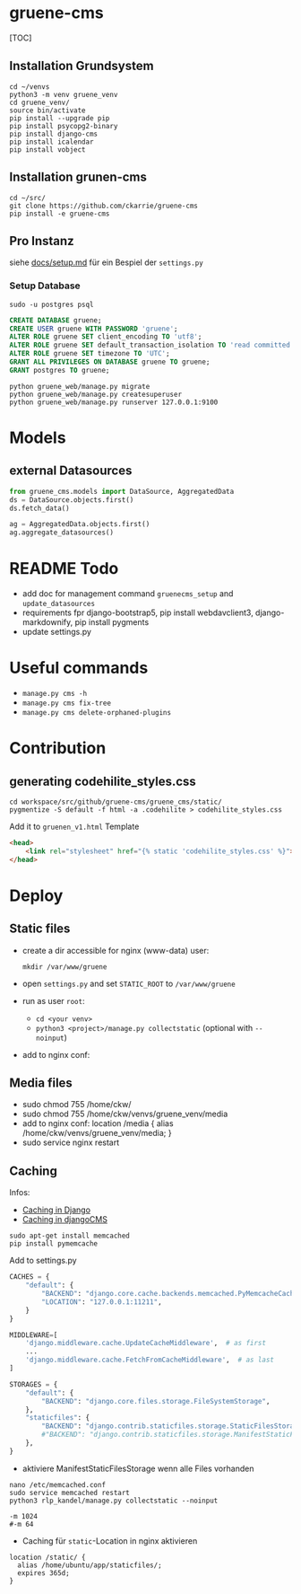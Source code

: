# gruene-cms

[TOC]

## Installation Grundsystem
```shell
cd ~/venvs
python3 -m venv gruene_venv
cd gruene_venv/
source bin/activate
pip install --upgrade pip
pip install psycopg2-binary
pip install django-cms
pip install icalendar
pip install vobject
```

## Installation grunen-cms

```shell
cd ~/src/
git clone https://github.com/ckarrie/gruene-cms
pip install -e gruene-cms
```

## Pro Instanz
siehe [docs/setup.md](docs/setup.md) für ein Bespiel der `settings.py`

### Setup Database
`sudo -u postgres psql`

```sql
CREATE DATABASE gruene;
CREATE USER gruene WITH PASSWORD 'gruene';
ALTER ROLE gruene SET client_encoding TO 'utf8';
ALTER ROLE gruene SET default_transaction_isolation TO 'read committed';
ALTER ROLE gruene SET timezone TO 'UTC';
GRANT ALL PRIVILEGES ON DATABASE gruene TO gruene;
GRANT postgres TO gruene;
```

```shell
python gruene_web/manage.py migrate
python gruene_web/manage.py createsuperuser
python gruene_web/manage.py runserver 127.0.0.1:9100
```

# Models

## external Datasources

```python
from gruene_cms.models import DataSource, AggregatedData
ds = DataSource.objects.first()
ds.fetch_data()

ag = AggregatedData.objects.first()
ag.aggregate_datasources()

```

# README Todo

- add doc for management command `gruenecms_setup` and `update_datasources`
- requirements fpr django-bootstrap5, pip install webdavclient3, django-markdownify, pip install pygments
- update settings.py

# Useful commands

- `manage.py cms -h`
- `manage.py cms fix-tree`
- `manage.py cms delete-orphaned-plugins`


# Contribution
## generating codehilite_styles.css

```
cd workspace/src/github/gruene-cms/gruene_cms/static/
pygmentize -S default -f html -a .codehilite > codehilite_styles.css
```

Add it to `gruenen_v1.html` Template

```html
<head>
    <link rel="stylesheet" href="{% static 'codehilite_styles.css' %}">
</head>
```

# Deploy
## Static files

- create a dir accessible for nginx (www-data) user:
  
  `mkdir /var/www/gruene`

- open `settings.py` and set `STATIC_ROOT` to `/var/www/gruene`
- run as user `root`:
  - `cd <your venv>`
  - `python3 <project>/manage.py collectstatic` (optional with `--noinput`)
- add to nginx conf:
  
## Media files
- sudo chmod 755 /home/ckw/
- sudo chmod 755 /home/ckw/venvs/gruene_venv/media
- add to nginx conf:
   location /media {
        alias /home/ckw/venvs/gruene_venv/media; 
   }
- sudo service nginx restart

## Caching

Infos: 
- [Caching in Django](https://docs.djangoproject.com/en/dev/topics/cache/)
- [Caching in djangoCMS](https://docs.django-cms.org/en/4.1.3/how_to/05-caching.html)

```shell
sudo apt-get install memcached
pip install pymemcache
```

Add to settings.py

```python
CACHES = {
    "default": {
        "BACKEND": "django.core.cache.backends.memcached.PyMemcacheCache",
        "LOCATION": "127.0.0.1:11211",
    }
}

MIDDLEWARE=[
    'django.middleware.cache.UpdateCacheMiddleware',  # as first
    ...
    'django.middleware.cache.FetchFromCacheMiddleware',  # as last
]

STORAGES = {
    "default": {
        "BACKEND": "django.core.files.storage.FileSystemStorage",
    },
    "staticfiles": {
        "BACKEND": "django.contrib.staticfiles.storage.StaticFilesStorage",
        #"BACKEND": "django.contrib.staticfiles.storage.ManifestStaticFilesStorage",
    },
}

```

- aktiviere ManifestStaticFilesStorage wenn alle Files vorhanden

```shell
nano /etc/memcached.conf
sudo service memcached restart
python3 rlp_kandel/manage.py collectstatic --noinput
```

```
-m 1024
#-m 64
```

- Caching für `static`-Location in nginx aktivieren

```
location /static/ {
  alias /home/ubuntu/app/staticfiles/;
  expires 365d;
}
```